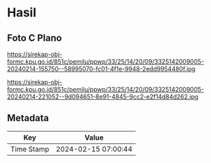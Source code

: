 # Hasil

## Foto C Plano

https://sirekap-obj-formc.kpu.go.id/851c/pemilu/ppwp/33/25/14/20/09/3325142009005-20240214-155750--58995070-fc01-4f1e-9948-2edd9954480f.jpg

https://sirekap-obj-formc.kpu.go.id/851c/pemilu/ppwp/33/25/14/20/09/3325142009005-20240214-221052--9d094651-8e91-4845-9cc2-e2f14d84d262.jpg


## Metadata

| Key        | Value               |
| ---------- | ------------------- |
| Time Stamp | 2024-02-15 07:00:44 |



